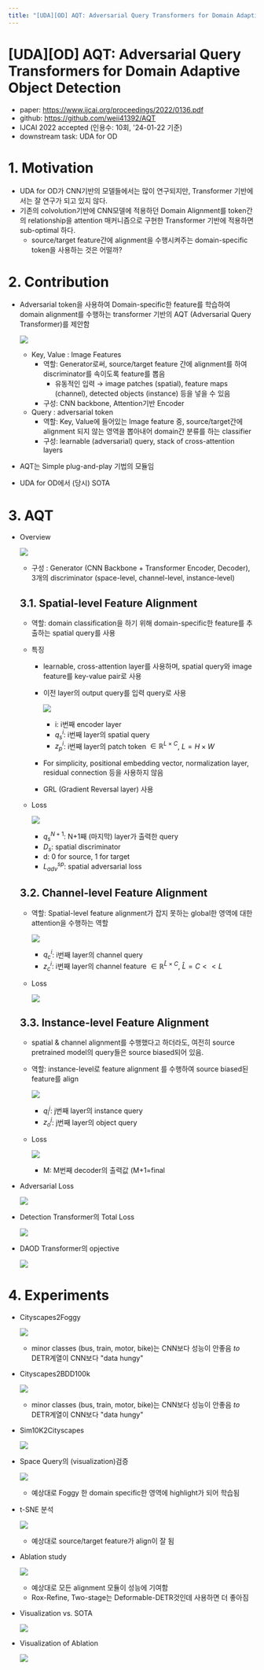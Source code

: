 ```yaml
---
title: "[UDA][OD] AQT: Adversarial Query Transformers for Domain Adaptive Object Detection"
---
```

# [UDA][OD] AQT: Adversarial Query Transformers for Domain Adaptive Object Detection

- paper: https://www.ijcai.org/proceedings/2022/0136.pdf
- github: https://github.com/weii41392/AQT
- IJCAI 2022 accepted (인용수: 10회, '24-01-22 기준)
- downstream task: UDA for OD

# 1. Motivation

- UDA for OD가 CNN기반의 모델들에서는 많이 연구되지만, Transformer 기반에서는 잘 연구가 되고 있지 않다.
- 기존의 colvolution기반에 CNN모델에 적용하던 Domain Alignment를 token간의 relationship을 attention 매커니즘으로 구현한 Transformer 기반에 적용하면 sub-optimal 하다. 
  - source/target feature간에 alignment을 수행시켜주는 domain-specific token을 사용하는 것은 어떨까?

# 2. Contribution

- Adversarial token을 사용하여 Domain-specific한 feature를 학습하여 domain alignment를 수행하는 transformer 기반의 AQT (Adversarial Query Transformer)를 제안함

  ![](../images/2024-01-22/image-20240122201009816.png)

  - Key, Value : Image Features
    - 역할: Generator로써, source/target feature 간에 alignment를 하여 discriminator를 속이도록 feature를 뽑음
      - 유동적인 입력 $\to$ image patches (spatial), feature maps (channel), detected objects (instance) 등을 넣을 수 있음
    - 구성: CNN backbone, Attention기반 Encoder
  - Query : adversarial token
    - 역할: Key, Value에 들어있는 Image feature 중, source/target간에 alignment 되지 않는 영역을 뽑아내어 domain간 분류를 하는 classifier
    - 구성: learnable (adversarial) query, stack of cross-attention layers

- AQT는 Simple plug-and-play 기법의 모듈임

- UDA for OD에서 (당시) SOTA

# 3. AQT

- Overview

  ![](../images/2024-01-22/image-20240122201248138.png)

  - 구성 : Generator (CNN Backbone + Transformer Encoder, Decoder), 3개의 discriminator (space-level, channel-level, instance-level)

  ## 3.1. Spatial-level Feature Alignment

  - 역할: domain classification을 하기 위해 domain-specific한 feature를 추출하는 spatial query를 사용

  - 특징

    - learnable, cross-attention layer를 사용하며, spatial query와 image feature를 key-value pair로 사용

    - 이전 layer의 output query를 입력 query로 사용

      ![](../images/2024-01-22/image-20240122203719475.png)

      - i: i번째 encoder layer
      - $q_s^{i}$: i번째 layer의 spatial query
      - $z_p^{i}$: i번째 layer의 patch token $\in \mathbb{R}^{L \times C}$, $L=H \times W$

    - For simplicity, positional embedding vector, normalization layer, residual connection 등을 사용하지 않음

    - GRL (Gradient Reversal layer) 사용

  - Loss

    ![](../images/2024-01-22/image-20240122203819377.png)

    - $q_s^{N+1}$: N+1째 (마지막) layer가 출력한 query
    - $D_s$: spatial discriminator
    - d: 0 for source, 1 for target
    - $L_{adv}^{sp}$: spatial adversarial loss

  ## 3.2. Channel-level Feature Alignment

  - 역할: Spatial-level feature alignment가 잡지 못하는 global한 영역에 대한 attention을 수행하는 역할

    ![](../images/2024-01-22/image-20240122204242333.png)

    - $q_c^{i}$: i번째 layer의 channel query
    - $z_c^{i}$: i번째 layer의 channel feature $\in \mathbb{R}^{\hat{L} \times C}$, $\hat{L}=C << L$

  - Loss

    ![](../images/2024-01-22/image-20240122204441687.png)

  

  ## 3.3. Instance-level Feature Alignment

  - spatial & channel alignment를 수행했다고 하더라도, 여전히 source pretrained model의 query들은 source biased되어 있음.

  - 역할: instance-level로 feature alignment 를 수행하여 source biased된 feature를 align

    ![](../images/2024-01-22/image-20240122204554999.png)

    - $q_i^{j}$: j번째 layer의 instance query
    - $z_o^{j}$: j번째 layer의 object query 

  - Loss

    ![](../images/2024-01-22/image-20240122204731979.png)

    - M: M번째 decoder의 출력값 (M+1=final

- Adversarial Loss

  ![](../images/2024-01-22/image-20240122204804880.png)

- Detection Transformer의 Total Loss

  ![](../images/2024-01-22/image-20240122204818795.png)

- DAOD Transformer의 opjective

  ![](../images/2024-01-22/image-20240122204903305.png)



# 4. Experiments

- Cityscapes2Foggy

  ![](../images/2024-01-22/image-20240122204928175.png)

  - minor classes (bus, train, motor, bike)는 CNN보다 성능이 안좋음 $to$ DETR계열이 CNN보다 "data hungy"

- Cityscapes2BDD100k

  ![](../images/2024-01-22/image-20240122205021052.png)

  - minor classes (bus, train, motor, bike)는 CNN보다 성능이 안좋음 $to$ DETR계열이 CNN보다 "data hungy"

- Sim10K2Cityscapes

  ![](../images/2024-01-22/image-20240122205100745.png)

- Space Query의 (visualization)검증

  ![](../images/2024-01-22/image-20240122205145387.png)

  - 예상대로 Foggy 한 domain specific한 영역에 highlight가 되어 학습됨

- t-SNE 분석

  ![](../images/2024-01-22/image-20240122205218106.png)

  - 예상대로 source/target feature가 align이 잘 됨

- Ablation study

  ![](../images/2024-01-22/image-20240122205251867.png)

  - 예상대로 모든 alignment 모듈이 성능에 기여함
  - Rox-Refine, Two-stage는 Deformable-DETR것인데 사용하면 더 좋아짐

- Visualization vs. SOTA

  ![](../images/2024-01-22/image-20240122205353999.png)

- Visualization of Ablation

  ![](../images/2024-01-22/image-20240122205418910.png)
